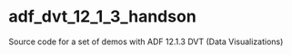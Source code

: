 adf_dvt_12_1_3_handson
======================

Source code for a set of demos with ADF 12.1.3 DVT (Data Visualizations)
